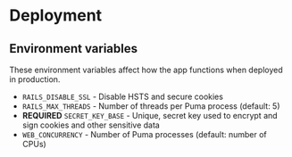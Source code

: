 # Deployment

## Environment variables

These environment variables affect how the app functions when deployed in production.

- `RAILS_DISABLE_SSL` - Disable HSTS and secure cookies
- `RAILS_MAX_THREADS` - Number of threads per Puma process (default: 5)
- **REQUIRED** `SECRET_KEY_BASE` - Unique, secret key used to encrypt and sign cookies and other sensitive data
- `WEB_CONCURRENCY` - Number of Puma processes (default: number of CPUs)
